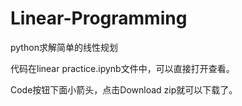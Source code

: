 # Linear-Programming
python求解简单的线性规划

代码在linear practice.ipynb文件中，可以直接打开查看。

Code按钮下面小箭头，点击Download zip就可以下载了。
